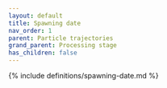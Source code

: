 ```yaml
---
layout: default
title: Spawning date
nav_order: 1
parent: Particle trajectories
grand_parent: Processing stage
has_children: false
---
```

{% include definitions/spawning-date.md %}
